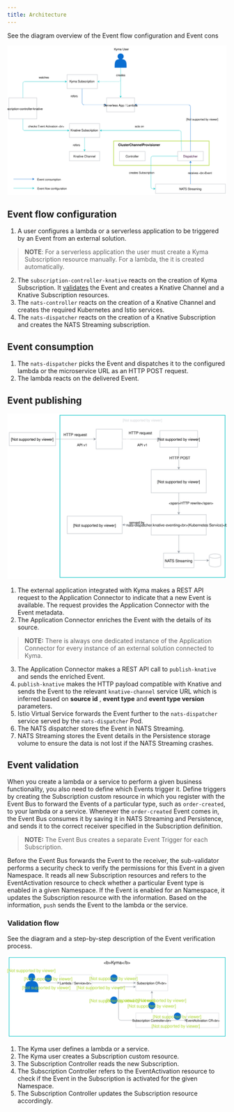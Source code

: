 ```yaml
---
title: Architecture
---
```


See the diagram overview of the Event flow configuration and Event cons

![Configure and Consume Events](./assets/configure-consume-events.svg)


## Event flow configuration 

1. A user configures a lambda or a serverless application to be triggered by an Event from an external solution. 
>**NOTE**: For a serverless application the user must create a Kyma Subscription resource manually. For a lambda, the it is created automatically.
2. The `subscription-controller-knative` reacts on the creation of Kyma Subscription. It [validates](#event-validation) the Event and creates a Knative Channel and a Knative Subscription resources.
3. The `nats-controller` reacts on the creation of a Knative Channel and creates the required Kubernetes and Istio services.
4. The `nats-dispatcher` reacts on the creation of a Knative Subscription and creates the NATS Streaming subscription. 

## Event consumption

1. The `nats-dispatcher` picks the Event and dispatches it to the configured lambda or the microservice URL as an HTTP POST request.
2. The lambda reacts on the delivered Event. 

## Event publishing

![Publish Events](./assets/publish-events.svg)

1. The external application integrated with Kyma makes a REST API request to the Application Connector to indicate that a new Event is available. The request provides the Application Connector with the Event metadata. 
2. The Application Connector enriches the Event with the details of its source.

> **NOTE:** There is always one dedicated instance of the Application Connector for every instance of an external solution connected to Kyma.

3. The Application Connector makes a REST API call to `publish-knative` and sends the enriched Event.
4. `publish-knative` makes the HTTP payload compatible with Knative and sends the Event to the relevant `knative-channel` service URL which is inferred based on **source id** , **event type** and **event type version** parameters.
5. Istio Virtual Service forwards the Event further to the `nats-dispatcher` service served by the `nats-dispatcher` Pod.
6. The NATS dispatcher stores the Event in NATS Streaming.
7. NATS Streaming stores the Event details in the Persistence storage volume to ensure the data is not lost if the NATS Streaming crashes.


## Event validation 

When you create a lambda or a service to perform a given business functionality, you also need to define which Events trigger it. Define triggers by creating the Subscription custom resource in which you register with the Event Bus to forward the Events of a particular type, such as `order-created`, to your lambda or a service. Whenever the `order-created` Event comes in, the Event Bus consumes it by saving it in NATS Streaming and Persistence, and sends it to the correct receiver specified in the Subscription definition.

> **NOTE:** The Event Bus creates a separate Event Trigger for each Subscription.

Before the Event Bus forwards the Event to the receiver, the sub-validator performs a security check to verify the permissions for this Event in a given Namespace. It reads all new Subscription resources and refers to the EventActivation resource to check whether a particular Event type is enabled in a given Namespace. If the Event is enabled for an Namespace, it updates the Subscription resource with the information. Based on the information, `push` sends the Event to the lambda or the service.

### Validation flow

See the diagram and a step-by-step description of the Event verification process.

![Event validation process](./assets/event-validation.svg)

1. The Kyma user defines a lambda or a service.
2. The Kyma user creates a Subscription custom resource.
3. The Subscription Controller reads the new Subscription.
4. The Subscription Controller refers to the EventActivation resource to check if the Event in the Subscription is activated for the given Namespace.
5. The Subscription Controller updates the Subscription resource accordingly.
